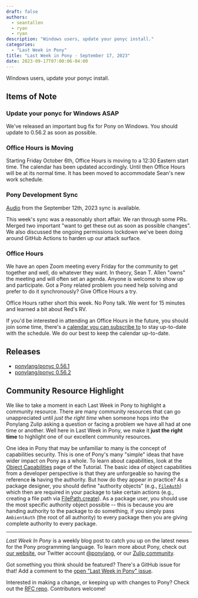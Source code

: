 ```yaml
---
draft: false
authors:
  - seantallen
  - ryan
  - ryan
description: "Windows users, update your ponyc install."
categories:
  - "Last Week in Pony"
title: "Last Week in Pony - September 17, 2023"
date: 2023-09-17T07:00:06-04:00
---
```


Windows users, update your ponyc install.

<!-- more -->

## Items of Note

### Update your ponyc for Windows ASAP

We've released an important bug fix for Pony on Windows. You should update to 0.56.2 as soon as possible.

### Office Hours is Moving

Starting Friday October 6th, Office Hours is moving to a 12:30 Eastern start time. The calendar has been updated accordingly. Until then Office Hours will be at its normal time. It has been moved to accommodate Sean's new work schedule.

### Pony Development Sync

[Audio](https://sync-recordings.ponylang.io/r/2023_09_12.m4a) from the September 12th, 2023 sync is available.

This week's sync was a reasonably short affair. We ran through some PRs. Merged two important "want to get these out as soon as possible changes". We also discussed the ongoing permissions lockdown we've been doing around GitHub Actions to harden up our attack surface.

### Office Hours

We have an open Zoom meeting every Friday for the community to get together and well, do whatever they want. In theory, Sean T. Allen "owns" the meeting and will often set an agenda. Anyone is welcome to show up and participate. Got a Pony related problem you need help solving and prefer to do it synchronously? Give Office Hours a try.

Office Hours rather short this week. No Pony talk. We went for 15 minutes and learned a bit about Red's RV.

If you'd be interested in attending an Office Hours in the future, you should join some time, there's a [calendar you can subscribe to](https://calendar.google.com/calendar/ical/4465e68ae24131ae00461a40893f2637a2c9ac510e311a44ff78680e2f183ce3%40group.calendar.google.com/public/basic.ics) to stay up-to-date with the schedule. We do our best to keep the calendar up-to-date.

## Releases

- [ponylang/ponyc 0.56.1](https://github.com/ponylang/ponyc/releases/tag/0.56.1)
- [ponylang/ponyc 0.56.2](https://github.com/ponylang/ponyc/releases/tag/0.56.2)

## Community Resource Highlight

We like to take a moment in each Last Week in Pony to highlight a community resource. There are many community resources that can go unappreciated until _just the right time_ when someone hops into the Ponylang Zulip asking a question or facing a problem we have all had at one time or another. Well here in Last Week in Pony, we make it **just the right time** to highlight one of our excellent community resources.

One idea in Pony that may be unfamiliar to many is the concept of capabilities security. This is one of Pony's many "simple" ideas that have wider impact on Pony as a whole. To learn about capabilities, look at the [Object Capabilities](https://tutorial.ponylang.io/object-capabilities/object-capabilities) page of the Tutorial. The basic idea of object capabilities from a developer perspective is that they are unforgeable so having the reference **is** having the authority. But how do they appear in practice? As a package designer, you should define "authority objects" (e.g., [`FileAuth`](https://stdlib.ponylang.io/files-FileAuth/)) which then are required in your package to take certain actions (e.g., creating a file path via [FilePath.create](https://stdlib.ponylang.io/files-FilePath/#create)). As a package user, you should use the most specific authority object possible -- this is because you are handing authority to the package to do something, if you simply pass `AmbientAuth` (the root of all authority) to every package then you are giving complete authority to every package.

---

_Last Week In Pony_ is a weekly blog post to catch you up on the latest news for the Pony programming language. To learn more about Pony, check out [our website](https://ponylang.io), our Twitter account [@ponylang](https://twitter.com/ponylang), or our [Zulip community](https://ponylang.zulipchat.com).

Got something you think should be featured? There's a GitHub issue for that! Add a comment to the [open "Last Week in Pony" issue](https://github.com/ponylang/ponylang.github.io/issues?q=is%3Aissue+is%3Aopen+label%3Alast-week-in-pony).

Interested in making a change, or keeping up with changes to Pony? Check out the [RFC repo](https://github.com/ponylang/rfcs). Contributors welcome!
